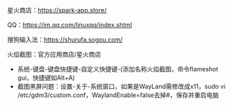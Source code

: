 星火商店：https://spark-app.store/

QQ：https://im.qq.com/linuxqq/index.shtml

搜狗输入法：https://shurufa.sogou.com/

火焰截图：官方应用商店/星火商店

- 系统-键盘-键盘快捷键-自定义快捷键-(添加名称火焰截图，命令flameshot gui，快捷键如Alt+A)
- 截图黑屏问题：设置-关于-系统窗口，如果是WayLand需修改成x11，sudo vi /etc/gdm3/custom.conf，WaylandEnable=false去掉#，保存并重启电脑